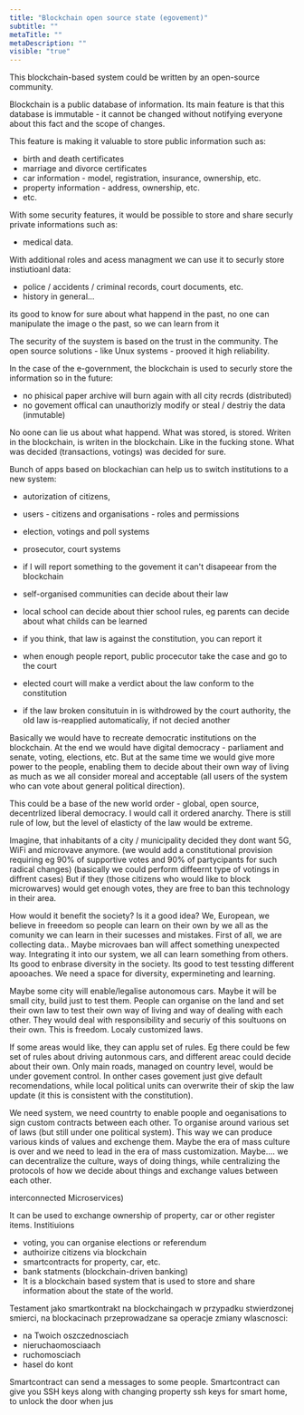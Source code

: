 ```yaml
---
title: "Blockchain open source state (egovement)"
subtitle: ""
metaTitle: ""
metaDescription: ""
visible: "true"
---
```


This blockchain-based system could be written by an open-source community.

Blockchain is a public database of information. Its main feature is that this database is immutable - it cannot be changed without notifying everyone about this fact and the scope of changes.

This feature is making it valuable to store public information such as:
  * birth and death certificates
  * marriage and divorce certificates
  * car information - model, registration, insurance, ownership, etc.
  * property information - address, ownership, etc.
  * etc.

With some security features, it would be possible to store and share securly private informations such as:
  * medical data.

With additional roles and acess managment we can use it to securly store instiutioanl data:
  * police / accidents / criminal records, court documents, etc.
  * history in general...

its good to know for sure about what happend in the past, no one can manipulate the image o the past, so we can learn from it

The security of the suystem is based on the trust in the community. The open source solutions - like Unux systems - prooved it high reliability.

In the case of the e-government, the blockchain is used to securly store the information so in the future:
  * no phisical paper archive will burn again with all city recrds (distributed)
  * no govement offical can unauthorizly modify or steal / destriy the data (inmutable)

No oone can lie us about what happend. What was stored, is stored. Writen in the blockchain, is writen in the blockchain. Like in the fucking stone.
What was decided (transactions, votings) was decided for sure.

Bunch of apps based on blockachian can help us to switch institutions to a new system:
* autorization of citizens,
* users - citizens and organisations - roles and permissions
* election, votings and poll systems
* prosecutor, court systems
* if I will report something to the govement it can't disapeear from the blockchain


* self-organised communities can decide about their law
* local school can decide about thier school rules, eg parents can decide about what childs can be learned
* if you think, that law is against the constitution, you can report it
* when enough people report, public procecutor take the case and go to the court
* elected court will make a verdict about the law conform to the constitution
* if the law broken consitutuin in is withdrowed by the court authority, the old law is-reapplied automaticaliy, if not decied another

Basically we would have to recreate democratic institutions on the blockchain.
At the end we would have digital democracy - parliament and senate, voting, elections, etc.
But at the same time we would give more power to the people, enabling them to decide about their own way of living as much as we all consider moreal and acceptable (all users of the system who can vote about general political direction).

This could be a base of the new world order - global, open source, decentrlized liberal democracy.
I would call it ordered anarchy. There is still rule of low, but the level of elasticty of the law would be extreme.

Imagine, that inhabitants of a city / municipality decided they dont want 5G, WiFi and microvave anymore.
(we would add a constitutional provision requiring eg 90% of supportive votes and 90% of partycipants for such radical changes)
(basically we could perform diffeernt type of votings in diffrent cases)
But if they (those citizens who would like to block microwarves) would get enough votes, they are free to ban this technology in their area.

How would it benefit the society?  Is it a good idea?
We, European, we believe in freeedom so people can learn on their own by we all as the comunity we can learn in their sucesses and mistakes.
First of all, we are collecting data.. Maybe microvaes ban will affect something unexpected way. Integrating it into our system, we all can learn something from others.  Its good to enbrase diversity in the society.  Its good to test tessting different apooaches. We need a space for diversity, expermineting and learning.

Maybe some city will enable/legalise autonomous cars. Maybe it will be small city, build just to test them. People can organise on the land and set their own law to test their own way of living and way of dealing with each other. They would deal with responsibility and securiy of this soultuons on their own. This is freedom. Localy customized laws.

If some areas would like, they can applu set of rules. Eg there could be few set of rules about driving autonmous cars, and different areac could decide about their own. Only main roads, managed on country level, would be under govement control. In onther cases govement just give default recomendations, while local political units can overwrite their of skip the law update (it this is consistent with the constitution).

We need system, we need countrty to enable poople and oeganisations to sign custom contracts between each other. To organise around various set of laws (but still under one political system). This way we can produce various kinds of values and exchenge them. Maybe the era of mass culture is over and we need to lead in the era of mass customization. Maybe.... we can decentralize the culture, ways of doing things, while centralizing the protocols of how we decide about things and exchange values between each other.

interconnected Microservices)

It can be used to exchange ownership of property, car or other register items.
Institiuions
* voting, you can organise elections or referendum
* authoirize citizens via blockchain
* smartcontracts for property, car, etc.
* bank statments (blockchain-driven banking)
 * It is a blockchain based system that is used to store and share information about the state of the world.

Testament jako smartkontrakt na blockchaingach
w przypadku stwierdzonej smierci, na blockacinach przeprowadzane sa operacje zmiany wlascnosci:
* na Twoich oszczednosciach
* nieruchaomosciaach
* ruchomosciach
* hasel do kont

Smartcontract can send a messages to some people.
Smartcontract can give you SSH keys along with changing property
ssh keys for smart home, to unlock the door
when jus
